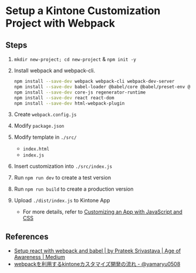 # Setup a Kintone Customization Project with Webpack

## Steps
1. `mkdir new-project; cd new-project` & `npm init -y`
2. Install webpack and webpack-cli.

   ```bash
   npm install --save-dev webpack webpack-cli webpack-dev-server
   npm install --save-dev babel-loader @babel/core @babel/preset-env @babel/preset-react
   npm install --save-dev core-js regenerator-runtime
   npm install --save-dev react react-dom
   npm install --save-dev html-webpack-plugin
   ```

3. Create `webpack.config.js`
4. Modify `package.json`
5. Modify template in `./src/`
   * `index.html`
   * `index.js`
6. Insert customization into `./src/index.js`
7. Run `npm run dev` to create a test version
8. Run `npm run build` to create a production version
9. Upload `./dist/index.js` to Kintone App
   * For more details, refer to [Customizing an App with JavaScript and CSS](https://get.kintone.help/k/en/user/app_settings/js_customize.html)

## References
  * [Setup react with webpack and babel | by Prateek Srivastava | Age of Awareness | Medium](https://medium.com/age-of-awareness/setup-react-with-webpack-and-babel-5114a14a47e9)
  * [webpackを利用するkintoneカスタマイズ開発の流れ - @yamaryu0508](https://qiita.com/yamaryu0508/items/1abbef9a50e1e7fc3d2f)

